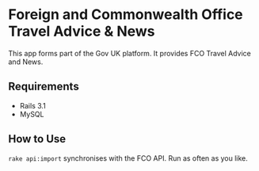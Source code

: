 Foreign and Commonwealth Office Travel Advice & News
==

This app forms part of the Gov UK platform. It provides FCO Travel Advice and News.

Requirements
--

* Rails 3.1
* MySQL

How to Use
--

`rake api:import` synchronises with the FCO API. Run as often as you like.